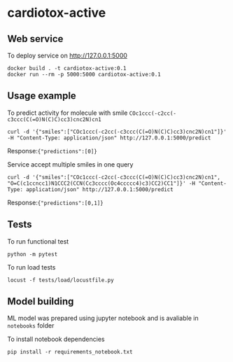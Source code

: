 # cardiotox-active

## Web service
To deploy service on http://127.0.0.1:5000
```
docker build . -t cardiotox-active:0.1
docker run --rm -p 5000:5000 cardiotox-active:0.1
```
## Usage example
To predict activity for molecule with smile `COc1ccc(-c2cc(-c3ccc(C(=O)N(C)C)cc3)cnc2N)cn1`
```
curl -d '{"smiles":["COc1ccc(-c2cc(-c3ccc(C(=O)N(C)C)cc3)cnc2N)cn1"]}' -H "Content-Type: application/json" http://127.0.0.1:5000/predict
```
Response:`{"predictions":[0]}`

Service accept multiple smiles in one query
```
curl -d '{"smiles":["COc1ccc(-c2cc(-c3ccc(C(=O)N(C)C)cc3)cnc2N)cn1", "O=C(c1ccncc1)N1CCC2(CCN(Cc3cccc(Oc4ccccc4)c3)CC2)CC1"]}' -H "Content-Type: application/json" http://127.0.0.1:5000/predict
```
Response:`{"predictions":[0,1]}`

## Tests
To run functional test
```
python -m pytest
```
To run load tests
```
locust -f tests/load/locustfile.py
```
## Model building
ML model was prepared using jupyter notebook and is avaliable in `notebooks` folder

To install notebook dependencies
```
pip install -r requirements_notebook.txt
```


